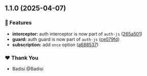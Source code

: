 ## 1.1.0 (2025-04-07)

### 🚀 Features

- **interceptor:** auth interceptor is now part of `auth-js` ([265a501](https://github.com/Badisi/auth-js/commit/265a501))
- **guard:** auth guard is now part of `auth-js` ([ce079fd](https://github.com/Badisi/auth-js/commit/ce079fd))
- **subscription:** add `once` option ([a688537](https://github.com/Badisi/auth-js/commit/a688537))

### ❤️ Thank You

- Badisi @Badisi